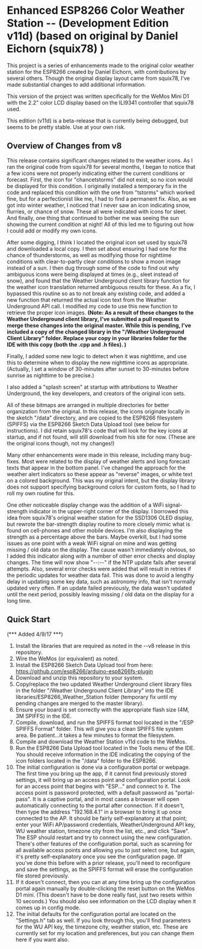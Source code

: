 #  Enhanced ESP8266 Color Weather Station -- (Development Edition v11d) (based on original by Daniel Eichorn (squix78) )

This project is a series of enhancements made to the original color weather station for the ESP8266 created by Daniel Eichorn, with contributions by several others.  Though the original display layout came from squix78, I've made substantial changes to add additional information.

This version of the project was written specifically for the WeMos Mini D1 with the 2.2" color LCD display based on the ILI9341 controller that squix78 used.

This edition (v11d) is a beta-release that is currently being debugged, but seems to be pretty stable.  Use at your own risk.

##  Overview of Changes from v8

This release contains significant changes related to the weather icons.  As I ran the original code from squix78 for several months, I began to notice that a few icons were not properly indicating either the current conditions or forecast.  First, the icon for "chancetstorms" did not exist, so no icon would be displayed for this condition.  I originally installed a temporary fix in the code and replaced this condition with the one from "tstorms" which worked fine, but for a perfectionist like me, I had to find a permanent fix.  Also, as we got into winter weather, I noticed that I never saw an icon indicating snow, flurries, or chance of snow.  These all were indicated with icons for sleet.  And finally, one thing that continued to bother me was seeing the sun showing the current condition at night!  All of this led me to figuring out how I could add or modify my own icons.

After some digging, I think I located the original icon set used by squix78 and downloaded a local copy.  I then set about ensuring I had one for the chance of thunderstorms, as well as modifying those for nighttime conditions with clear-to-partly clear conditions to show a moon image instead of a sun.  I then dug through some of the code to find out why ambiguous icons were being displayed at times (e.g., sleet instead of snow), and found that the Weather Underground client library function for the weather icon translation returned ambiguous results for these.  As a fix, I bypassed this routine so as to not break any existing code, and added a new function that returned the actual icon text from the Weather Underground API call.  I modified my code to use this new function to retrieve the proper icon images.  **(Note:  As a result of these changes to the Weather Underground client library, I've submitted a pull request to merge these changes into the original master.  While this is pending, I've included a copy of the changed library in the "/Weather Underground Client Library" folder.  Replace your copy in your libraries folder for the IDE with this copy (both the .cpp and .h files). )**

Finally, I added some new logic to detect when it was nighttime, and use this to determine when to display the new nighttime icons as appropriate.  (Actually, I set a window of 30-minutes after sunset to 30-minutes before sunrise as nighttime to be precise.)

I also added a "splash screen" at startup with attributions to Weather Underground, the key developers, and creators of the original icon sets.

All of these bitmaps are arranged in multiple directories for better organization from the original.  In this release, the icons originate locally in the sketch "/data" directory, and are copied to the ESP8266 filesystem (SPIFFS) via the ESP8266 Sketch Data Upload tool (see below for instructions).  I did retain squix78's code that will look for the key icons at startup, and if not found, will still download from his site for now.  (These are the original icons though, not my changes!)

Many other enhancements were made in this release, including many bug-fixes.  Most were related to the display of weather alerts and long forecast texts that appear in the bottom panel.  I've changed the approach for the weather alert indicators so these appear as "reverse" images, or white text on a colored background.  This was my original intent, but the display library does not support specifying background colors for custom fonts, so I had to roll my own routine for this.

One other noticeable display change was the addition of a WiFi signal-strength indicator in the upper-right corner of the display.  I borrowed this idea from squix78's original weather station for the SSD1306 OLED display, but rewrote the bar-strength display routine to more closely mimic what is found on cell-phones and other mobile devices.  I'm also displaying the strength as a percentage above the bars.  Maybe overkill, but I had some issues as one point with a weak WiFi signal on mine and was getting missing / old data on the display.  The cause wasn't immediately obvious, so I added this indicator along with a number of other error checks and display changes.  The time will now show "--:--" if the NTP update fails after several attempts.  Also, several error checks were added that will result in retries if the periodic updates for weather data fail.  This was done to avoid a lengthy delay in updating some key data, such as astronomy info, that isn't normally updated very often.  If an update failed previously, the data wasn't updated until the next period, possibly leaving missing / old data on the display for a long time.

##  Quick Start

(*** Added 4/9/17 ***)
1.  Install the libraries that are required as noted in the --v8 release in this repository.
1.  Wire the WeMos (or equivalent) as noted.
1.  Install the ESP8266 Sketch Data Upload tool from here:  https://github.com/esp8266/arduino-esp8266fs-plugin
1.  Download and unzip this repository to your system.
1.  Copy/replace the two updated Weather Underground client library files in the folder "/Weather Underground Client Library" into the IDE libraries/ESP8266_Weather_Station folder (temporary fix until my pending changes are merged to the master library).
1.  Ensure your board is set correctly with the appropriate flash size (4M, 3M SPIFFS) in the IDE.
1.  Compile, download, and run the SPIFFS format tool located in the "/ESP SPIFFS Format" folder.  This will give you a clean SPIFFS file system area.  Be patient...it takes a few minutes to format the filesystem.
1.  Compile and download the Weather Station v11d code to the WeMos.
1.  Run the ESP8266 Data Upload tool located in the Tools menu of the IDE.  You should receive information in the IDE indicating the copying of the icon folders located in the "/data" folder to the ESP8266.
1.  The initial configuration is done via a configuration portal or webpage. The first time you bring up the app, if it cannot find previously stored settings, it will bring up an access point and configuration portal. Look for an access point that begins with "ESP..." and connect to it. The access point is password protected, with a default password as "portal-pass".  It is a captive portal, and in most cases a browser will open automatically connecting to the portal after connection. If it doesn't, then type the address "192.168.4.1" in a browser to bring it up once connected to the AP. It should be fairly self-explanatory at that point; enter your WiFi AP/password credentials, WeatherUnderground API key, WU weather station, timezone city from the list, etc., and click "Save". The ESP should restart and try to connect using the new configuration. There's other features of the configuration portal, such as scanning for all available access points and allowing you to just select one, but again, it's pretty self-explanatory once you see the configuration page.  (If you've done this before with a prior release, you'll need to reconfigure and save the settings, as the SPIFFS format will erase the configuration file stored previously.
1.  If it doesn't connect, then you can at any time bring up the configuration portal again manually by double-clicking the reset button on the WeMos D1 mini. (This doesn't have to be done really fast, just two resets within 10 seconds.) You should also see information on the LCD display when it comes up in config mode.
1.  The initial defaults for the configuration portal are located on the "Settings.h" tab as well. If you look through this, you'll find parameters for the WU API key, the timezone city, weather station, etc. These are currently set for my location and preferences, but you can change them here if you want also.

